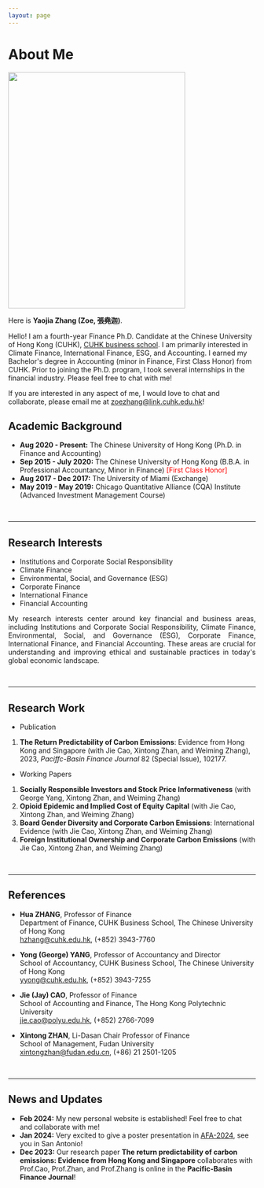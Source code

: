 ```yaml
---
layout: page
---
```


# About Me

<img src="https://zyjzoe.github.io/images/formal.jpg" class="floatpic" width="360" height="480">

Here is **Yaojia Zhang (Zoe, 張堯迦)**.

Hello! I am a fourth-year Finance Ph.D. Candidate at the Chinese University of Hong Kong (CUHK), [CUHK business school](https://www.bschool.cuhk.edu.hk/). I am primarily interested in Climate Finance, International Finance, ESG, and Accounting. I earned my Bachelor's degree in Accounting (minor in Finance, First Class Honor) from CUHK. Prior to joining the Ph.D. program, I took several internships in the financial industry. Please feel free to chat with me!

If you are interested in any aspect of me, I would love to chat and collaborate, please email me at <font color='blue'>zoezhang@link.cuhk.edu.hk</font>!

## Academic Background

- **Aug 2020 - Present:** The Chinese University of Hong Kong (Ph.D. in Finance and Accounting)
- **Sep 2015 - July 2020:** The Chinese University of Hong Kong (B.B.A. in Professional Accountancy, Minor in Finance)
  <font color='red'>[First Class Honor]</font>
- **Aug 2017 - Dec 2017:** The University of Miami (Exchange)
- **May 2019 - May 2019:** Chicago Quantitative Alliance (CQA) Institute (Advanced Investment Management Course)

<br>

---

## Research Interests

- Institutions and Corporate Social Responsibility
- Climate Finance
- Environmental, Social, and Governance (ESG)
- Corporate Finance
- International Finance
- Financial Accounting

<p style="text-align:justify; text-justify:inter-ideograph;"> My research interests center around key financial and business areas, including Institutions and Corporate Social Responsibility, Climate Finance, Environmental, Social, and Governance (ESG), Corporate Finance, International Finance, and Financial Accounting. These areas are crucial for understanding and improving ethical and sustainable practices in today's global economic landscape.</p>

<br>

---

## Research Work

- Publication
1. **The Return Predictability of Carbon Emissions**: Evidence from Hong Kong and Singapore (with Jie Cao, Xintong Zhan, and Weiming Zhang), 2023, *Paciffc-Basin Finance Journal* 82 (Special Issue), 102177.

- Working Papers
1. **Socially Responsible Investors and Stock Price Informativeness** (with George Yang, Xintong Zhan, and Weiming Zhang)
2. **Opioid Epidemic and Implied Cost of Equity Capital** (with Jie Cao, Xintong Zhan, and Weiming Zhang)
3. **Board Gender Diversity and Corporate Carbon Emissions**: International Evidence (with Jie Cao, Xintong Zhan, and Weiming Zhang)
4. **Foreign Institutional Ownership and Corporate Carbon Emissions** (with Jie Cao, Xintong Zhan, and Weiming Zhang)

<br>

---

## References

- **Hua ZHANG**, Professor of Finance<br>
Department of Finance, CUHK Business School, The Chinese University of Hong Kong<br><font color='blue'>hzhang@cuhk.edu.hk</font>, (+852) 3943-7760

- **Yong (George) YANG**, Professor of Accountancy and Director<br>
School of Accountancy, CUHK Business School, The Chinese University of Hong Kong<br><font color='blue'>yyong@cuhk.edu.hk</font>, (+852) 3943-7255

- **Jie (Jay) CAO**, Professor of Finance<br>
School of Accounting and Finance, The Hong Kong Polytechnic University<br><font color='blue'>jie.cao@polyu.edu.hk</font>, (+852) 2766-7099

- **Xintong ZHAN**, Li-Dasan Chair Professor of Finance<br>
School of Management, Fudan University<br><font color='blue'>xintongzhan@fudan.edu.cn</font>, (+86) 21 2501-1205


<br>

---

## News and Updates

- **Feb 2024:** My new personal website is established! Feel free to chat and collaborate with me!
- **Jan 2024:** Very excited to give a poster presentation in [AFA-2024](https://afajof.org), see you in San Antonio!
- **Dec 2023:** Our research paper **The return predictability of carbon emissions: Evidence from Hong Kong and Singapore** collaborates with Prof.Cao, Prof.Zhan, and Prof.Zhang is online in the **Pacific-Basin Finance Journal**!
